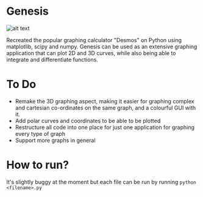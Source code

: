 # Genesis

![alt text](https://www.maplesoft.com/support/help/content/8379/plot304.gif)

Recreated the popular graphing calculator "Desmos" on Python using matplotlib, scipy and numpy. Genesis can be used as an extensive graphing application that can plot 2D and 3D curves, while also being able to integrate and differentiate functions.

# To Do

- Remake the 3D graphing aspect, making it easier for graphing complex and cartesian co-ordinates on the same graph, and a colourful GUI with it.
- Add polar curves and coordinates to be able to be plotted 
- Restructure all code into one place for just one application for graphing every type of graph
- Support more graphs in general

# How to run? 

It's slightly buggy at the moment but each file can be run by running `python <filename>.py`

